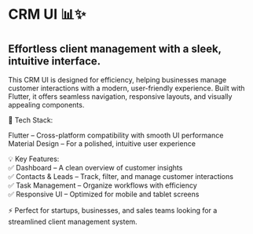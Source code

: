 # CRM UI 📊✨ </br>

## Effortless client management with a sleek, intuitive interface. </br>

This CRM UI is designed for efficiency, helping businesses manage customer interactions with a modern, user-friendly experience. Built with Flutter, it offers seamless navigation, responsive layouts, and visually appealing components. </br>

🚀 Tech Stack: </br>

Flutter – Cross-platform compatibility with smooth UI performance </br>
Material Design – For a polished, intuitive user experience </br>

💡 Key Features: </br>
✅ Dashboard – A clean overview of customer insights </br>
✅ Contacts & Leads – Track, filter, and manage customer interactions </br>
✅ Task Management – Organize workflows with efficiency </br>
✅ Responsive UI – Optimized for mobile and tablet screens</br>

⚡ Perfect for startups, businesses, and sales teams looking for a streamlined client management system.

